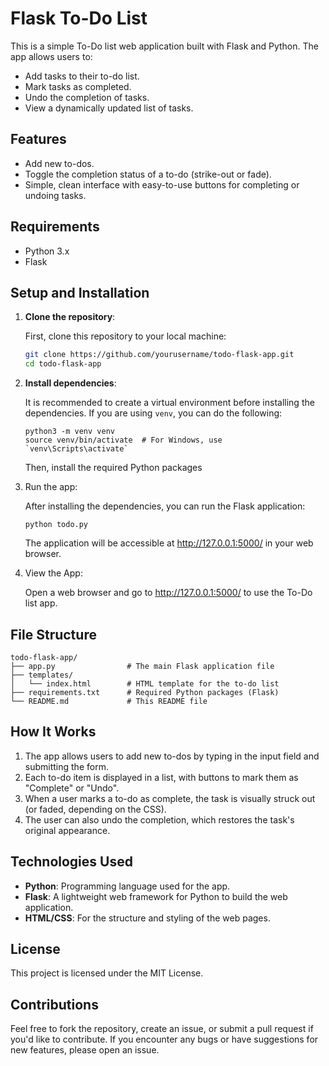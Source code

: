 # Flask To-Do List

This is a simple To-Do list web application built with Flask and Python. The app allows users to:
- Add tasks to their to-do list.
- Mark tasks as completed.
- Undo the completion of tasks.
- View a dynamically updated list of tasks.

## Features
- Add new to-dos.
- Toggle the completion status of a to-do (strike-out or fade).
- Simple, clean interface with easy-to-use buttons for completing or undoing tasks.

## Requirements
- Python 3.x
- Flask

## Setup and Installation

1. **Clone the repository**:

   First, clone this repository to your local machine:
   ```bash
   git clone https://github.com/yourusername/todo-flask-app.git
   cd todo-flask-app
    ```

2. **Install dependencies**:

   It is recommended to create a virtual environment before installing the dependencies. If you are using `venv`, you can do the following:

    ```commandline
    python3 -m venv venv
    source venv/bin/activate  # For Windows, use `venv\Scripts\activate`   
   ```

    Then, install the required Python packages

3. Run the app:

    After installing the dependencies, you can run the Flask application:
    ```commandline
   python todo.py
   ```

    The application will be accessible at http://127.0.0.1:5000/ in your web browser.

4. View the App:

    Open a web browser and go to http://127.0.0.1:5000/ to use the To-Do list app.

## File Structure
```text
todo-flask-app/
├── app.py                # The main Flask application file
├── templates/
│   └── index.html        # HTML template for the to-do list
├── requirements.txt      # Required Python packages (Flask)
└── README.md             # This README file
```

## How It Works
1. The app allows users to add new to-dos by typing in the input field and submitting the form.
2. Each to-do item is displayed in a list, with buttons to mark them as "Complete" or "Undo".
3. When a user marks a to-do as complete, the task is visually struck out (or faded, depending on the CSS).
4. The user can also undo the completion, which restores the task's original appearance.

## Technologies Used
* **Python**: Programming language used for the app.
* **Flask**: A lightweight web framework for Python to build the web application.
* **HTML/CSS**: For the structure and styling of the web pages.

## License
This project is licensed under the MIT License.

## Contributions
Feel free to fork the repository, create an issue, or submit a pull request if you'd like to contribute. If you encounter any bugs or have suggestions for new features, please open an issue.